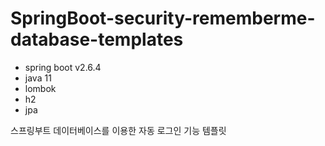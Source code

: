 # SpringBoot-security-rememberme-database-templates

* spring boot v2.6.4
* java 11
* lombok
* h2
* jpa

스프링부트 데이터베이스를 이용한 자동 로그인 기능 템플릿
